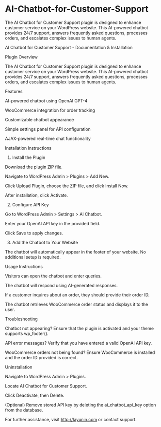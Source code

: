 # AI-Chatbot-for-Customer-Support
The AI Chatbot for Customer Support plugin is designed to enhance customer service on your WordPress website. This AI-powered chatbot provides 24/7 support, answers frequently asked questions, processes orders, and escalates complex issues to human agents.

AI Chatbot for Customer Support - Documentation & Installation

Plugin Overview

The AI Chatbot for Customer Support plugin is designed to enhance customer service on your WordPress website. This AI-powered chatbot provides 24/7 support, answers frequently asked questions, processes orders, and escalates complex issues to human agents.

Features

AI-powered chatbot using OpenAI GPT-4

WooCommerce integration for order tracking

Customizable chatbot appearance

Simple settings panel for API configuration

AJAX-powered real-time chat functionality

Installation Instructions

1. Install the Plugin

Download the plugin ZIP file.

Navigate to WordPress Admin > Plugins > Add New.

Click Upload Plugin, choose the ZIP file, and click Install Now.

After installation, click Activate.

2. Configure API Key

Go to WordPress Admin > Settings > AI Chatbot.

Enter your OpenAI API key in the provided field.

Click Save to apply changes.

3. Add the Chatbot to Your Website

The chatbot will automatically appear in the footer of your website. No additional setup is required.

Usage Instructions

Visitors can open the chatbot and enter queries.

The chatbot will respond using AI-generated responses.

If a customer inquires about an order, they should provide their order ID.

The chatbot retrieves WooCommerce order status and displays it to the user.

Troubleshooting

Chatbot not appearing? Ensure that the plugin is activated and your theme supports wp_footer().

API error messages? Verify that you have entered a valid OpenAI API key.

WooCommerce orders not being found? Ensure WooCommerce is installed and the order ID provided is correct.

Uninstallation

Navigate to WordPress Admin > Plugins.

Locate AI Chatbot for Customer Support.

Click Deactivate, then Delete.

(Optional) Remove stored API key by deleting the ai_chatbot_api_key option from the database.

For further assistance, visit http://layunin.com or contact support.
